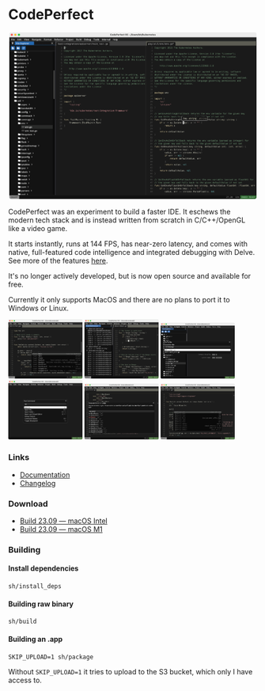 # CodePerfect

<center><img src='img/download.png' width='500'></center>

CodePerfect was an experiment to build a faster IDE. It eschews the modern tech
stack and is instead written from scratch in C/C++/OpenGL like a video game.

It starts instantly, runs at 144 FPS, has near-zero latency, and comes with
native, full-featured code intelligence and integrated debugging with Delve. See
more of the features [here](https://docs.codeperfect95.com).

It's no longer actively developed, but is now open source and available for
free.

Currently it only supports MacOS and there are no plans to port it to Windows or
Linux.

<img width="150" src="img/feature-autocomplete.png"> <img width="150" src="img/feature-find-references.png"> <img width="150" src="img/feature-goto-file.png"> <img width="150" src="img/feature-command-palette.png"> <img width="150" src="img/feature-generate-implementation.png"> <img width="150" src="img/feature-postfix.png">

### Links

- [Documentation](https://docs.codeperfect95.com)
- [Changelog](https://docs.codeperfect95.com/changelog)

### Download

- [Build 23.09 — macOS Intel](https://codeperfect95.s3.us-east-2.amazonaws.com/app/mac-x64-23.09.zip)
- [Build 23.09 — macOS M1](https://codeperfect95.s3.us-east-2.amazonaws.com/app/mac-arm-23.09.zip)

### Building

#### Install dependencies

```
sh/install_deps
```

#### Building raw binary

```
sh/build
```

#### Building an .app

```
SKIP_UPLOAD=1 sh/package
```

Without `SKIP_UPLOAD=1` it tries to upload to the S3 bucket, which only I have
access to.
